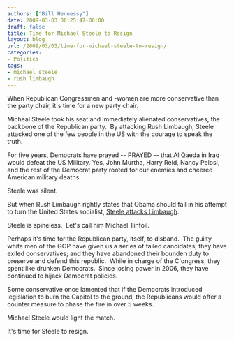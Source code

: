 ```yaml
---
authors: ["Bill Hennessy"]
date: 2009-03-03 06:25:47+00:00
draft: false
title: Time for Michael Steele to Resign
layout: blog
url: /2009/03/03/time-for-michael-steele-to-resign/
categories:
- Politics
tags:
- michael steele
- rush limbaugh
---
```


When Republican Congressmen and -women are more conservative than the party chair, it's time for a new party chair. 

Micheal Steele took his seat and immediately alienated conservatives, the backbone of the Republican party.  By attacking Rush Limbaugh, Steele attacked one of the few people in the US with the courage to speak the truth. 

For five years, Democrats have prayed -- PRAYED -- that Al Qaeda in Iraq would defeat the US Military. Yes, John Murtha, Harry Reid, Nancy Pelosi, and the rest of the Democrat party rooted for our enemies and cheered American military deaths.

Steele was silent. 

But when Rush Limbaugh rightly states that Obama should fail in his attempt to turn the United States socialist, [Steele attacks Limbaugh](https://www.politico.com/news/stories/0309/19517.html).  

Steele is spineless.  Let's call him Michael Tinfoil.

Perhaps it's time for the Republican party, itself, to disband.  The guilty white men of the GOP have given us a series of failed candidates; they have exiled conservatives; and they have abandoned their bounden duty to preserve and defend this republic.  While in charge of the C'ongress, they spent like drunken Democrats.  Since losing power in 2006, they have continued to hijack Democrat policies.  

Some conservative once lamented that if the Democrats introduced legislation to burn the Capitol to the ground, the Republicans would offer a counter measure to phase the fire in over 5 weeks.  

Michael Steele would light the match.  

It's time for Steele to resign.
